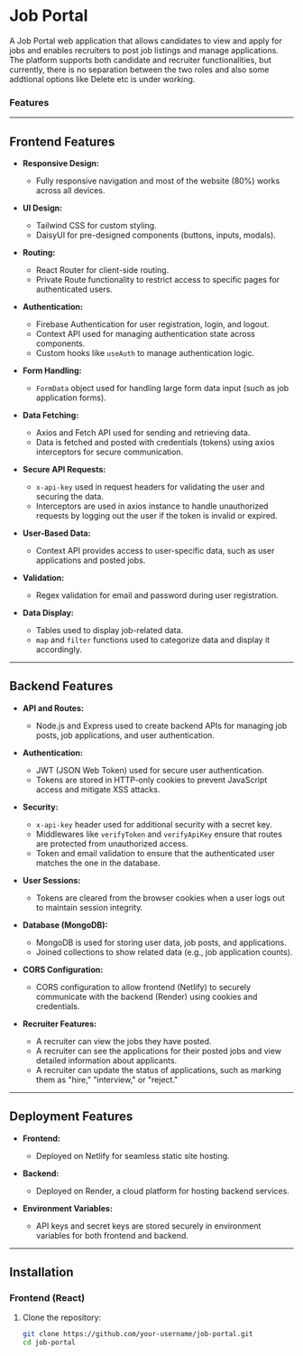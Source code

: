 # Job Portal

A Job Portal web application that allows candidates to view and apply for jobs and enables recruiters to post job listings and manage applications. The platform supports both candidate and recruiter functionalities, but currently, there is no separation between the two roles and also some addtional options like Delete etc is under working.

### Features

---

## Frontend Features

- **Responsive Design:**
  - Fully responsive navigation and most of the website (80%) works across all devices.
  
- **UI Design:**
  - Tailwind CSS for custom styling.
  - DaisyUI for pre-designed components (buttons, inputs, modals).
  
- **Routing:**
  - React Router for client-side routing.
  - Private Route functionality to restrict access to specific pages for authenticated users.

- **Authentication:**
  - Firebase Authentication for user registration, login, and logout.
  - Context API used for managing authentication state across components.
  - Custom hooks like `useAuth` to manage authentication logic.

- **Form Handling:**
  - `FormData` object used for handling large form data input (such as job application forms).

- **Data Fetching:**
  - Axios and Fetch API used for sending and retrieving data.
  - Data is fetched and posted with credentials (tokens) using axios interceptors for secure communication.
  
- **Secure API Requests:**
  - `x-api-key` used in request headers for validating the user and securing the data.
  - Interceptors are used in axios instance to handle unauthorized requests by logging out the user if the token is invalid or expired.

- **User-Based Data:**
  - Context API provides access to user-specific data, such as user applications and posted jobs.
  
- **Validation:**
  - Regex validation for email and password during user registration.

- **Data Display:**
  - Tables used to display job-related data.
  - `map` and `filter` functions used to categorize data and display it accordingly.

---

## Backend Features

- **API and Routes:**
  - Node.js and Express used to create backend APIs for managing job posts, job applications, and user authentication.
  
- **Authentication:**
  - JWT (JSON Web Token) used for secure user authentication.
  - Tokens are stored in HTTP-only cookies to prevent JavaScript access and mitigate XSS attacks.
  
- **Security:**
  - `x-api-key` header used for additional security with a secret key.
  - Middlewares like `verifyToken` and `verifyApiKey` ensure that routes are protected from unauthorized access.
  - Token and email validation to ensure that the authenticated user matches the one in the database.

- **User Sessions:**
  - Tokens are cleared from the browser cookies when a user logs out to maintain session integrity.

- **Database (MongoDB):**
  - MongoDB is used for storing user data, job posts, and applications.
  - Joined collections to show related data (e.g., job application counts).

- **CORS Configuration:**
  - CORS configuration to allow frontend (Netlify) to securely communicate with the backend (Render) using cookies and credentials.

- **Recruiter Features:**
  - A recruiter can view the jobs they have posted.
  - A recruiter can see the applications for their posted jobs and view detailed information about applicants.
  - A recruiter can update the status of applications, such as marking them as "hire," "interview," or "reject."

---

## Deployment Features

- **Frontend:**
  - Deployed on Netlify for seamless static site hosting.
  
- **Backend:**
  - Deployed on Render, a cloud platform for hosting backend services.
  
- **Environment Variables:**
  - API keys and secret keys are stored securely in environment variables for both frontend and backend.

---

## Installation

### Frontend (React)

1. Clone the repository:
   ```bash
   git clone https://github.com/your-username/job-portal.git
   cd job-portal
